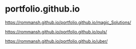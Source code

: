 # portfolio.github.io
https://rommansh.github.io/portfolio.github.io/magic_Solutions/

https://rommansh.github.io/portfolio.github.io/puls/

https://rommansh.github.io/portfolio.github.io/uber/
